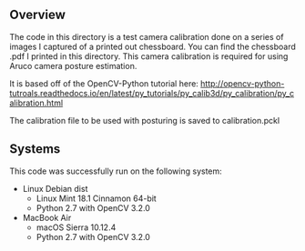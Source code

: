 ## Overview

The code in this directory is a test camera calibration done on a series of images I captured of a printed out chessboard. You can find the chessboard .pdf I printed in this directory. This camera calibration is required for using Aruco camera posture estimation.
 
It is based off of the OpenCV-Python tutorial here: http://opencv-python-tutroals.readthedocs.io/en/latest/py_tutorials/py_calib3d/py_calibration/py_calibration.html 
 
The calibration file to be used with posturing is saved to calibration.pckl
 
## Systems

This code was successfully run on the following system:
- Linux Debian dist
  - Linux Mint 18.1 Cinnamon 64-bit
  - Python 2.7 with OpenCV 3.2.0
- MacBook Air
  - macOS Sierra 10.12.4
  - Python 2.7 with OpenCV 3.2.0
